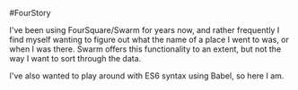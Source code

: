 #FourStory

I've been using FourSquare/Swarm for years now, and rather frequently I find myself wanting to figure out what the name of a place I went to was, or when I was there. Swarm offers this functionality to an extent, but not the way I want to sort through the data.

I've also wanted to play around with ES6 syntax using Babel, so here I am.